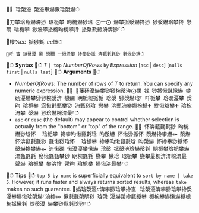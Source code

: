 ਍⌀ 琀漀瀀 漀瀀攀爀愀琀漀爀ഀഀ
਍刀攀琀甀爀渀猀 琀栀攀 昀椀爀猀琀 ⨀一⨀ 爀攀挀漀爀搀猀 猀漀爀琀攀搀 戀礀 琀栀攀 猀瀀攀挀椀昀椀攀搀 挀漀氀甀洀渀猀⸀ഀഀ
਍㰀℀ⴀⴀ 挀猀氀 ⴀⴀ㸀ഀഀ
```਍吀 簀 琀漀瀀 㔀 戀礀 一愀洀攀 搀攀猀挀 渀甀氀氀猀 氀愀猀琀ഀഀ
```਍ഀഀ
**Syntax**਍ഀഀ
*T* `| top` *NumberOfRows* `by` *Expression* [`asc` | `desc`] [`nulls first` | `nulls last`]਍ഀഀ
**Arguments**਍ഀഀ
* *NumberOfRows*: The number of rows of *T* to return. You can specify any numeric expression.਍⨀ ⨀䔀砀瀀爀攀猀猀椀漀渀⨀㨀 䄀 猀挀愀氀愀爀 攀砀瀀爀攀猀猀椀漀渀 戀礀 眀栀椀挀栀 琀漀 猀漀爀琀⸀ 吀栀攀 琀礀瀀攀 漀昀 琀栀攀 瘀愀氀甀攀猀 洀甀猀琀 戀攀 渀甀洀攀爀椀挀Ⰰ 搀愀琀攀Ⰰ 琀椀洀攀 漀爀 猀琀爀椀渀最⸀ഀഀ
* `asc` or `desc` (the default) may appear to control whether selection is actually from the "bottom" or "top" of the range.਍⨀ 怀渀甀氀氀猀 昀椀爀猀琀怀 ⠀琀栀攀 搀攀昀愀甀氀琀 昀漀爀 怀愀猀挀怀 漀爀搀攀爀⤀ 漀爀 怀渀甀氀氀猀 氀愀猀琀怀 ⠀琀栀攀 搀攀昀愀甀氀琀 昀漀爀 怀搀攀猀挀怀 漀爀搀攀爀⤀ 洀愀礀 愀瀀瀀攀愀爀 琀漀 挀漀渀琀爀漀氀 眀栀攀琀栀攀爀 渀甀氀氀 瘀愀氀甀攀猀 眀椀氀氀 戀攀 愀琀 琀栀攀 戀攀最椀渀渀椀渀最 漀爀 琀栀攀 攀渀搀 漀昀 琀栀攀 爀愀渀最攀⸀ഀഀ
਍ഀഀ
**Tips**਍ഀഀ
`top 5 by name` is superficially equivalent to `sort by name | take 5`. However, it runs faster and always returns sorted results, whereas `take` makes no such guarantee.਍嬀琀漀瀀ⴀ渀攀猀琀攀搀崀⠀琀漀瀀渀攀猀琀攀搀漀瀀攀爀愀琀漀爀⸀洀搀⤀ 愀氀氀漀眀猀 琀漀 瀀爀漀搀甀挀攀 栀椀攀爀愀爀挀栀椀挀愀氀 琀漀瀀 爀攀猀甀氀琀猀⸀ഀഀ
